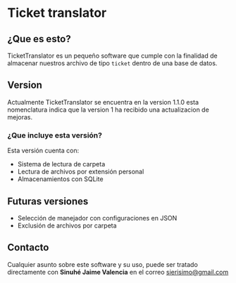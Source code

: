 # Ticket translator

## ¿Que es esto?

TicketTranslator es un pequeño software que cumple con la finalidad de almacenar nuestros archivo de tipo `ticket` dentro de una base de datos.

## Version

Actualmente TicketTranslator se encuentra en la version 1.1.0 esta nomenclatura indica que la version 1 ha recibido una actualizacion de mejoras.

### ¿Que incluye esta versión?

Esta versión cuenta con:

* Sistema de lectura de carpeta
* Lectura de archivos por extensión personal
* Almacenamientos con SQLite

## Futuras versiones

* Selección de manejador con configuraciones en JSON
* Exclusión de archivos por carpeta

## Contacto

Cualquier asunto sobre este software y su uso, puede ser tratado directamente con **Sinuhé Jaime Valencia** en el correo [sierisimo@gmail.com](mailto:sierisimo@gmail.com)